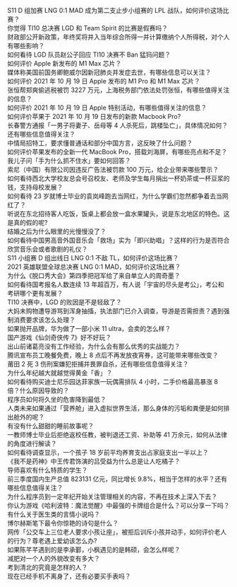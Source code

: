 S11 D 组加赛 LNG 0:1 MAD 成为第二支止步小组赛的 LPL 战队，如何评价这场比赛？  
你觉得 TI10 总决赛 LGD 和 Team Spirit 的比赛是假赛吗？  
财政部公开新政策，年终奖将并入当年综合所得一并计算缴纳个人所得税，对个人有哪些影响？  
如何看待 LGD 队员赵公子回应 TI10 决赛不 Ban 猛犸问题？  
如何评价 Apple 新发布的 M1 Max 芯片？  
媒体称美国前国务卿鲍威尔因新冠肺炎并发症去世，有哪些信息可以关注？  
如何评价 2021 年 10 月 19 日 Apple 发布的 M1 Pro 和 M1 Max 芯片？  
张恒帮郑爽偷逃税被罚 3227 万元，上海税务部门依法处罚张恒，有哪些值得关注的信息？  
如何评价 2021 年 10 月 19 日 Apple 特别活动，有哪些值得关注的信息？  
如何评价苹果于 2021 年 10 月 19 日发布的新款 Macbook Pro?  
长春警方通报「一男子将妻子、岳母等 4 人杀死后，跳楼坠亡」，具体情况如何？还有哪些信息值得关注？  
中情局招特工，要求懂普通话和部分中国方言，这反映了什么问题？  
如何评价苹果发布的全新一代 MacBook Pro，搭载刘海屏，有哪些亮点和不足？  
我儿子问「手为什么抓不住水」要如何回答？  
索尼（中国）有限公司因违反广告法被罚款 100 万元，给企业带来哪些警示？  
如何看待西北大学校友总会号召校友、老师及学生每月捐出一杯奶茶或一杯豆浆的钱，支持母校发展？  
如何看待 23 岁就博士毕业的袁岚峰跑去当网红，为什么学霸们忽然都争着去当网红了？  
听说在东北招待客人吃饭，饭桌上都会放一盒水果罐头，说是东北地区的特色。这是真的假的呢?  
结婚之后为什么眼里的光慢慢没了？  
如何看待中国男高音外国音乐会「救场」实为「即兴助唱」？这样的行为是否符合欣赏音乐会或者歌剧的礼仪？  
S11 小组赛 D 组出线日 LNG 0:1 不敌 TL，如何评价这场比赛？  
2021 英雄联盟全球总决赛 LNG 0:1 MAD，如何评价这场比赛？  
为什么《脱口秀大会》第四季把冠军给了来自单立人的周奇墨？  
如何看待国考报名人数连续 13 年超百万，有人说「宇宙的尽头是考公」，考公和考研哪个更有发展？  
TI10 决赛中，LGD 的败因是不是轻敌了？  
大妈未购物遭导游骂到浑身抽搐，执法部门已介入调查，导游是否需担责？遇到强制消费要求该怎么处理？  
如果抛开品牌，华为做了一部小米 11 ultra，会卖的怎么样？  
国产游戏《仙剑奇侠传 7》好不好玩？  
出山前诸葛亮没有工作经验，为什么会有那么优秀的实战能力？  
腾讯宣布员工晚餐免费，晚上 8 点后不再发放夜宵券，这可能带来哪些改变？  
莆田 2 死 3 伤刑案嫌犯拒捕并畏罪自杀，还有哪些信息值得关注？  
为什么年纪越大就越觉得黄金「香」？  
如何看待购买迪士尼乐园达菲家族一玩偶需排队 4 小时，二手价格最高暴涨 8 倍？什么原因导致的？  
程序员如何将久坐的危害降到最低？  
人类未来如果通过「营养舱」进入虚拟世界生活，那么身体的污垢和粪便是如何排出舱外的呢？  
有没有什么甜甜的睡前故事呢？  
一教师博士毕业后拒绝返校任教，被判退还工资、补助等 41 万余元，如何从法律的角度进行解读？  
如何看待调查显示，一个孩子 18 岁前平均养育支出占家庭支出一半以上？  
《我不是药神》中王传君饰演的吕受益为什么总是让人吃橘子？  
导师喜欢有什么特质的学生？  
前三季度国内生产总值 823131 亿元，同比增长 9.8%，相当于怎样的水平？还有哪些信息值得关注？  
为什么程序员到一定年纪开始关注管理相关的内容，不再在技术上深入下去？  
你认为游戏《哈利波特：魔法觉醒》中最强的卡牌组合是什么？可以分享一下吗？  
有什么关于医生类的言情小说吗？  
博尔赫斯笔下最令你惊艳的诗句是什么？  
网传「公交车上三位老人要求小孩让座」，被拒后训斥小孩并动手，如何评价老人的行为？尊老遇上爱幼该怎么办?  
如果陈芊芊遇到的是李承鄞，小枫遇见的是韩硕，会怎么样呢？  
减肥对一个人的外貌改变有多大？  
考到清北的究竟是怎样的人？  
现在已经手机不离身了，还有必要买手表吗？  
